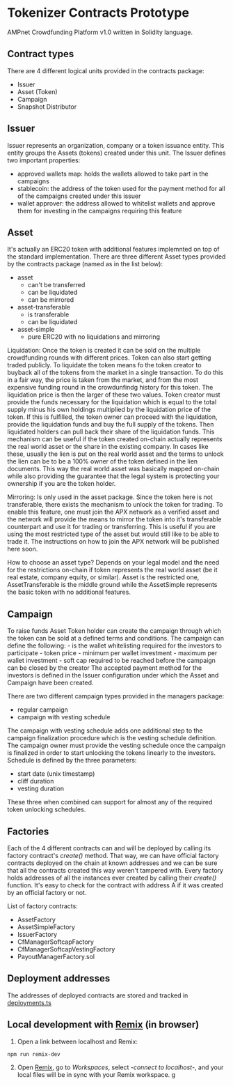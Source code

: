 # Tokenizer Contracts Prototype

AMPnet Crowdfunding Platform v1.0 written in Solidity language.

## Contract types

There are 4 different logical units provided in the contracts package:
- Issuer
- Asset (Token)
- Campaign
- Snapshot Distributor

## Issuer

Issuer represents an organization, company or a token issuance entity. This entity groups the Assets (tokens) created under this unit.
The Issuer defines two important properties:
- approved wallets map: holds the wallets allowed to take part in the campaigns
- stablecoin: the address of the token used for the payment method for all of the campaigns created under this issuer
- wallet approver: the address allowed to whitelist wallets and approve them for investing in the campaigns requiring this feature

## Asset

It's actually an ERC20 token with additional features implemnted on top of the standard implementation.
There are three different Asset types provided by the contracts package (named as in the list below):
- asset
    - can't be transferred
    - can be liquidated
    - can be mirrored
- asset-transferable
    - is transferable
    - can be liquidated
- asset-simple
    - pure ERC20 with no liquidations and mirroring

Liquidation: Once the token is created it can be sold on the multiple crowdfunding rounds with different prices. Token
can also start getting traded publicly. To liquidate the token means fo the token creator to buyback all of the tokens from
the market in a single transaction. To do this in a fair way, the price is taken from the market, and from the most expensive
funding round in the crowdunfindg history for this token. The liquidation price is then the larger of these two values.
Token creator must provide the funds necessary for the liquidation which is equal to the total supply minus his own holdings
multiplied by the liquidation price of the token. If this is fulfilled, the token owner can proceed with the liquidation,
provide the liquidation funds and buy the full supply of the tokens. Then liquidated holders can pull back their share of the
liquidation funds. This mechanism can be useful if the token created on-chain actually represents the real world asset or the
share in the existing company. In cases like these, usually the lien is put on the real world asset and the terms to unlock the lien
can be to be a 100% owner of the token defined in the lien documents. This way the real world asset was basically mapped
on-chain while also providing the guarantee that the legal system is protecting your ownership if you are the token holder.

Mirroring: Is only used in the asset package. Since the token here is not transferable, there exists the mechanism to unlock the
token for trading. To enable this feature, one must join the APX network as a verified asset and the network will provide
the means to mirror the token into it's transferable counterpart and use it for trading or transferring. This is useful
if you are using the most restricted type of the asset but would still like to be able to trade it. The instructions on how
to join the APX network will be published here soon.

How to choose an asset type? Depends on your legal model and the need for the restrictions on-chain if token represents the real
world asset (be it real estate, company equity, or similar). Asset is the restricted one, AssetTransferable is the middle ground
while the AssetSimple represents the basic token with no additional features.

## Campaign

To raise funds Asset Token holder can create the campaign through which the token can be sold at a defined terms and conditions.
The campaign can define the following:
    - is the wallet whitelisting required for the investors to participate
    - token price
    - minimum per wallet investment
    - maximum per wallet investment
    - soft cap required to be reached before the campaign can be closed by the creator
The accepted payment method for the investors is defined in the Issuer configuration under which the Asset and Campaign have been
created.

There are two different campaign types provided in the managers package:
- regular campaign
- campaign with vesting schedule

The campaign with vesting schedule adds one additional step to the campaign finalization procedure which is the vesting schedule definition. The campaign owner must provide the vesting schedule once the campaign is finalized in order to start unlocking the tokens linearly to the investors. Schedule is defined by the three parameters:
- start date (unix timestamp)
- cliff duration
- vesting duration

These three when combined can support for almost any of the required token unlocking schedules.

## Factories

Each of the 4 different contracts can and will be deployed by calling its factory contract's <i>create()</i> method. That way, we can have official factory contracts deployed on the chain at known addresses and we can be sure that all the contracts created this way weren't tampered with. Every factory holds addresses of all the instances ever created by calling their <i>create()</i> function. It's easy to check for the contract with address A if it was created by an official factory or not.

List of factory contracts:
- AssetFactory
- AssetSimpleFactory
- IssuerFactory
- CfManagerSoftcapFactory
- CfManagerSoftcapVestingFactory
- PayoutManagerFactory.sol

## Deployment addresses

The addresses of deployed contracts are stored and tracked in [deployments.ts](./deployments.ts)

## Local development with [Remix](https://remix-project.org/) (in browser)

1. Open a link between localhost and Remix:
```
npm run remix-dev
```
2. Open [Remix](https://remix.ethereum.org), go to *Workspaces*, select *-connect to localhost-*, and your local files will be in sync with your Remix workspace.
g
